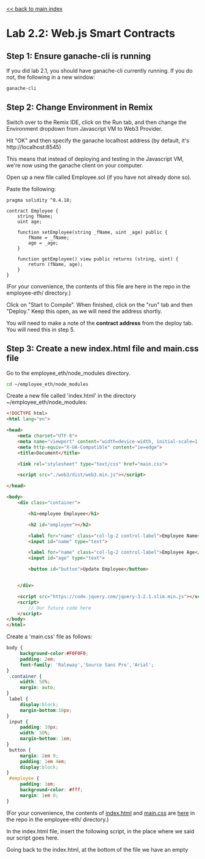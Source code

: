 [<< back to main index](../README.md)

Lab 2.2: Web.js Smart Contracts
===============================

## Step 1: Ensure ganache-cli is running

If you did lab 2.1, you should have ganache-cli currently running. If you do not, the following in a new window:

```bash
ganache-cli
```

## Step 2: Change Environment in Remix

Switch over to the Remix IDE, click on the Run tab, and then change the Environment dropdown from Javascript VM to Web3 Provider.

Hit "OK" and then specify the ganache localhost address (by default, it's http://localhost:8545)

This means that instead of deploying and testing in the Javascript VM, we're now using the ganache client on your computer.

Open up a new file called Employee.sol (if you have not already done so).

Paste the following:

```solidity
pragma solidity ^0.4.18;

contract Employee {
    string fName;
    uint age;

    function setEmployee(string _fName, uint _age) public {
        fName = _fName;
        age = _age;
    }

    function getEmployee() view public returns (string, uint) {
        return (fName, age);
    }
}
```

(For your convenience, the contents of this file are here in the repo in the employee-eth/ directory.)

Click on "Start to Compile".  When finished, click on the "run" tab and
then "Deploy."  Keep this open, as we will need the address shortly.

You will need to make a note of the **contract address** from the deploy tab. You will need this in step 5. 

## Step 3: Create a new index.html file and main.css file

Go to the employee_eth/node_modules directory.

```bash
cd ~/employee_eth/node_modules
```

Create a new file called 'index.html' in the directory ~/employee_eth/node_modules:

```html
<!DOCTYPE html>
<html lang="en">

<head>
    <meta charset="UTF-8">
    <meta name="viewport" content="width=device-width, initial-scale=1.0">
    <meta http-equiv="X-UA-Compatible" content="ie=edge">
    <title>Document</title>

    <link rel="stylesheet" type="text/css" href="main.css">

    <script src="./web3/dist/web3.min.js"></script>

</head>

<body>
    <div class="container">

        <h1>employee Employee</h1>

        <h2 id="employee"></h2>

        <label for="name" class="col-lg-2 control-label">Employee Name</label>
        <input id="name" type="text">

        <label for="name" class="col-lg-2 control-label">Employee Age</label>
        <input id="age" type="text">

        <button id="button">Update Employee</button>


    </div>

    <script src="https://code.jquery.com/jquery-3.2.1.slim.min.js"></script>
    <script>
        // Our future code here
    </script>
</body>
</html>
```

Create a 'main.css' file as follows:

```css
body {
     background-color:#F0F0F0;
     padding: 2em;
     font-family: 'Raleway','Source Sans Pro','Arial';
}
 .container {
     width: 50%;
     margin: auto;
}
 label {
     display:block;
     margin-bottom:10px;
}
 input {
     padding: 10px;
     width: 50%;
     margin-bottom: 1em;
}
 button {
     margin: 2em 0;
     padding: 1em 4em;
     display:block;
}
 #employee {
     padding: 1em;
     background-color: #fff;
     margin: 1em 0;
}

```
(For your convenience, the contents of [index.html](./employee_eth/index.html) and [main.css](./employee_eth/main.css) are [here](./employee_eth) in the repo in the employee-eth/ directory.)


In the index.html file, insert the following script, in the place where we said our script goes here.

Going back to the index.html, at the bottom of the file we have an empty <script> tag. This is where we will write the necessary code to work with our smart contract.
In the head tags in index.html, we're already importing the Web3.js library, so now, let's update our code and use it to connect to our ganache client:


```javascript
if (typeof web3 !== 'undefined') {
  web3 = new Web3(web3.currentProvider);
} else {
  // set the provider you want from Web3.providers
  web3 = new Web3(new Web3.providers.HttpProvider("http://localhost:8545"));
}
```

Test to make sure the index.html shows properly.

It's saying that if web3 is not undefined, then we'll use that as our provider. If it's undefined (else), we can manually specify the provider ourselves.

You may be wondering, how would web3 be defined? Well, if you're using the Chrome extension MetaMask(which we will use later in this course) or an Ethereum browser like Mist, the provider is automatically injected.  In other words, MetaMask and Mist use Web3 to connect to the blockchain.


## Step 4: Compose a new script

Next, we have to specify a default ethereum account to use through the web3.eth.defaultAccount method:

Add the following:

```javascript
if (typeof web3 !== 'undefined') {
    web3 = new Web3(web3.currentProvider);
} else {
    // Set the provider you want from the Web3 providers
    web3 = new Web3(new Web3.providers.HttpProvider("http://localhost:8545"));
}
// We are adding this additional line ehre
web3.eth.defaultAccount = web3.eth.accounts[0];
// add this here and make sure to paste in the ABI in Quotes

var employeeContract = web3.eth.contract('PASTE ABI HERE');
```

Remember when we ran the ganache-cli console command? It provided us with 10
accounts. We're simply choosing the first account here to use.
Next, we need to use the web3.eth.contract () method to initialize (or create) the
contract on an address. It accepts one parameter, which is referred to as the ABI
(Application Binary Interface).

This ABI allows you to call functions and receive data from your smart contract.

Go back to Remix and click on the Compile tab, then click on Details. Scroll down until you
see the interface - ABI section and click the copy icon.

Make an note of this ABI for the next step.

It will look something like this:

```javascript
[ { "constant": true, "inputs": [], "name": "getEmployee", "outputs": [ { "name": "", "type": "string" }, { "name": "", "type": "uint256" } ], "payable": false, "stateMutability": "view", "type": "function" }, { "constant": false, "inputs": [ { "name": "_fName", "type": "string" }, { "name": "_age", "type": "uint256" } ], "name": "setEmployee", "outputs": [], "payable": false, "stateMutability": "nonpayable", "type": "function" } ]
```

## Step 5: Add new lines to the index.html

Add these lines to your index.html script code you created before.

```javascript
if (typeof web3 !== 'undefined') {
    web3 = new Web3(web3.currentProvider);
} else {
    // Set the provider you want from the Web3 providers
    web3 = new Web3(new Web3.providers.HttpProvider("http://localhost:8545"));
}
// We are adding this additional line here
web3.eth.defaultAccount = web3.eth.accounts[0];
// add this here and make sure to paste in the ABI in Quotes
var employeeContract  = web3.eth.contract('YOUR ABI HERE'); // Don't include the ABI in single quotes
var employee = employeeContract.at('Paste Contract Address Here');
console.log(employee);
```

You will need to cut and paste two **VERY IMPORTANT** items:
1. The ABI you got from the previous step (Step 4).
2. The Contract address you got from REMIX IDE Run tab in step 2.

## Step 6: Run the html in the browser

Great. Let's save this, and then (in Sublime Text or Visual Studio Code) you can right-click or double click on the index.html and Reveal in a browser. Double click the index.html to run it in the browser.

CTRL-SHIFT-I (i) will show the debug console console. You will see something similar to the following:

Notice our two functions: getEmployee and setEmployee

Use the javascript console window within the inspector.  

**Note that the form does not work yet, but you are able to reach the blockchain from the browser. You will  be able to connect to the blockchain from the form later.**

You should see something like this:

```console
> employee.setEmployee('Foo', 44) // Hit Enter
"0x894..." // This is the response address
> employee.getEmployee()
(2) ["Foo",e] An array containing our data

```


## Step 7: Let's use Jquery 

But let's use jQuery to make these calls for us based on our form (this ties the gui components to the blockchain):
Add the following to our script:

```javascript
if (typeof web3 !== 'undefined') {
    web3 = new Web3(web3.currentProvider);
} else {
    // Set the provider you want from the Web3 providers
    web3 = new Web3(new Web3.providers.HttpProvider("http://localhost:8545"));
}
// We are adding this additional line here
web3.eth.defaultAccount = web3.eth.accounts[0];
// add this here and make sure to paste in the ABI in Quotes

var employeeContract = web3.eth.contract('PASTE ABI HERE');
employee.getEmployee(function(error, result) {
    if (!error) {
        $("#employee").html(result[0]+' ('+result[1]+' years old)');
        console.log(result);
    } else console.error(error);
});

$("#button").click(function() {
    employee.setEmployee($("#name").val(), $("#age").val());
});
```

We're simply calling .getPublic and passing the error and result through a callback
function. If the error isn't present, we set the html of an h2 element with the id of
#title to the returned result array (0 = the name, 1 = the age).

Next, on click, we call .setPublic to the title and description values from the
input fields in the form.

Save it, refresh and see the change!

## Lab Challenge
Create a UI for Smart Contracts that interact with W3.js Also, enable all the modules for node.js

## Summary

We have successfully programmed, compiled, deployed and executedsmart contracts on the Ethereum Blockchain using Web3.Js as the development framework. Even though the overall work-flow is similar to that of Remix; you have to use the node console and Web3.Js to interface with the Blockchain on ganache- cli.
Next up, we explore smart contract events with Web3.Js.
